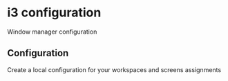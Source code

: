 # i3 configuration

Window manager configuration

## Configuration

Create a local configuration for your workspaces and screens assignments


